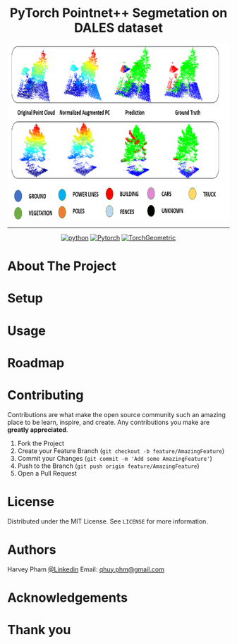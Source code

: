 

<!-- PROJECT LOGO -->
<div align="center">    
 
# PyTorch Pointnet++ Segmetation on DALES dataset

<img src="img/prediction_results.png" alt="demo" width="900" height="400">
<hr>


<a href="https://www.python.org/"><img src="https://img.shields.io/badge/python-3.9-or?logo=python" alt="python"></a>
<a href="https://pytorch.org/"><img src="https://img.shields.io/badge/Pytoch-2.2.1-or?logo=PyTorch" alt="Pytorch"></a>
<a href="https://pyg.org/"><img src="https://img.shields.io/badge/PyG-2.5.3-or?logo=PyG" alt="TorchGeometric"></a>
 
</div>

<!-- ABOUT THE PROJECT -->
# About The Project

<!-- GETTING STARTED -->
# Setup

<!-- USAGE -->
# Usage

<!-- ROADMAP -->
# Roadmap

<!-- CONTRIBUTING -->
# Contributing

Contributions are what make the open source community such an amazing place to be learn, inspire, and create. Any contributions you make are **greatly appreciated**.

1. Fork the Project
2. Create your Feature Branch (`git checkout -b feature/AmazingFeature`)
3. Commit your Changes (`git commit -m 'Add some AmazingFeature'`)
4. Push to the Branch (`git push origin feature/AmazingFeature`)
5. Open a Pull Request


<!-- LICENSE -->
# License

Distributed under the MIT License. See `LICENSE` for more information.


<!-- Authors -->
# Authors

Harvey Pham 
[@Linkedin](https://www.linkedin.com/in/harveyphm/) 
Email: qhuy.phm@gmail.com



<!-- ACKNOWLEDGEMENTS -->
# Acknowledgements


# Thank you

